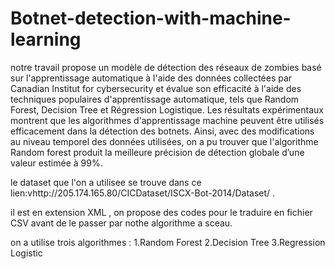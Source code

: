 # Botnet-detection-with-machine-learning

notre travail propose un modèle de détection des réseaux de zombies basé sur l'apprentissage automatique à l'aide des données collectées par Canadian Institut for cybersecurity et évalue son efficacité à l'aide des techniques populaires d'apprentissage automatique, tels que Random Forest, Decision Tree et Régression Logistique. Les résultats expérimentaux montrent que les algorithmes d'apprentissage machine peuvent être utilisés efficacement dans la détection des botnets. Ainsi, avec des modifications au niveau temporel des données utilisées, 
on a pu trouver que l'algorithme Random forest produit la meilleure précision de détection globale d’une valeur estimée à 99%.

le dataset que l'on a utilisee se trouve dans ce lien:vhttp://205.174.165.80/CICDataset/ISCX-Bot-2014/Dataset/ .

il est en extension XML , on propose des codes pour le traduire en fichier CSV avant de le passer par nothe algorithme a sceau.

on a utilise  trois algorithmes :
1.Random Forest
2.Decision Tree
3.Regression Logistic
